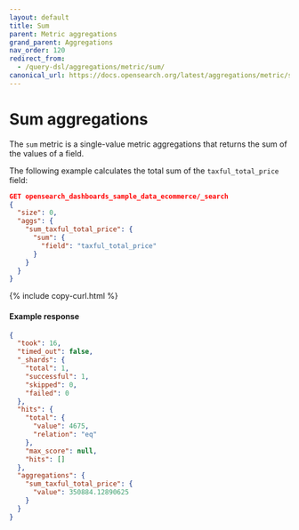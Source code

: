 ```yaml
---
layout: default
title: Sum
parent: Metric aggregations
grand_parent: Aggregations
nav_order: 120
redirect_from:
  - /query-dsl/aggregations/metric/sum/
canonical_url: https://docs.opensearch.org/latest/aggregations/metric/sum/
---
```


# Sum aggregations

The `sum` metric is a single-value metric aggregations that returns the sum of the values of a field.

The following example calculates the total sum of the `taxful_total_price` field:

```json
GET opensearch_dashboards_sample_data_ecommerce/_search
{
  "size": 0,
  "aggs": {
    "sum_taxful_total_price": {
      "sum": {
        "field": "taxful_total_price"
      }
    }
  }
}
```
{% include copy-curl.html %}

#### Example response

```json
{
  "took": 16,
  "timed_out": false,
  "_shards": {
    "total": 1,
    "successful": 1,
    "skipped": 0,
    "failed": 0
  },
  "hits": {
    "total": {
      "value": 4675,
      "relation": "eq"
    },
    "max_score": null,
    "hits": []
  },
  "aggregations": {
    "sum_taxful_total_price": {
      "value": 350884.12890625
    }
  }
}
```
